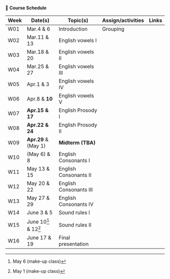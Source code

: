 🌱 **Course Schedule**

| Week | Date(s) | Topic(s) | Assign/activities | Links |
|------|------|----------|--------|-------|
|  W01    |Mar.4 & 6|Introduction| Grouping       |       |
|  W02    |Mar.11 & 13| English vowels I |        |       |
|  W03    |Mar.18 & 20|  English vowels II |        |       |
|  W04    |Mar.25 & 27|  English vowels III |        |       |
|  W05    |Apr.1 & 3|  English vowels IV |        |       |
|  W06    |Apr.8 & **10**|  English vowels V |        |       |
|  W07    |**Apr.15 & 17**| English Prosody I |        |       |
|  W08    |**Apr.22 & 24**|  English Prosody II |        |       |
|  W09    |**Apr.29** & (May 1)| **Midterm (TBA)**  |        |       |
|  W10    |(May 6) & 8| English Consonants I |        |       |
|  W11    |May 13 & 15| English Consonants II |        |       |
|  W12    |May 20 & 22| English Consonants III |        |       |
|  W13    |May 27 & 29| English Consonants IV|        |       |
|  W14    |June 3 & 5|  Sound rules I |        |       |
|  W15    |June 10[^1] & 12[^2]| Sound rules II |        |       |
|  W16    |June 17 & 19| Final presentation |        |       |

[^1]: May 6 (make-up class)
[^2]: May 1 (make-up class)
